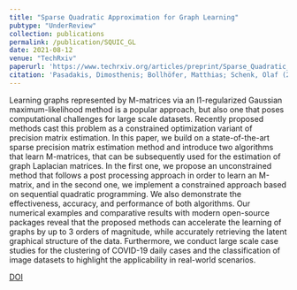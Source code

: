 ```yaml
---
title: "Sparse Quadratic Approximation for Graph Learning"
pubtype: "UnderReview"
collection: publications
permalink: /publication/SQUIC_GL
date: 2021-08-12
venue: "TechRxiv"
paperurl: 'https://www.techrxiv.org/articles/preprint/Sparse_Quadratic_Approximation_for_Graph_Learning/19635990'
citation: 'Pasadakis, Dimosthenis; Bollhöfer, Matthias; Schenk, Olaf (2022): Sparse Quadratic Approximation for Graph Learning. TechRxiv. Preprint. https://doi.org/10.36227/techrxiv.19635990.v1'
---
```


Learning graphs represented by M-matrices via an l1-regularized Gaussian maximum-likelihood method is a popular approach, but also one that poses computational challenges for large scale datasets. Recently proposed methods cast this problem as a constrained optimization variant of precision matrix estimation. In this paper, we build on a state-of-the-art sparse precision matrix estimation method and introduce two algorithms that learn M-matrices, that can be subsequently used for the estimation of graph Laplacian matrices. In the first one, we propose an unconstrained method that follows a post processing approach in order to learn an M-matrix, and in the second one, we implement a constrained approach based on sequential quadratic programming. We also demonstrate the effectiveness, accuracy, and performance of both algorithms. Our numerical examples and comparative results with modern open-source packages reveal that the proposed methods can accelerate the learning of graphs by up to 3 orders of magnitude, while accurately retrieving the latent graphical structure of the data. Furthermore, we conduct large scale case studies for the clustering of COVID-19 daily cases and the classification of image datasets to highlight the applicability in real-world scenarios. 


[DOI](https://doi.org/10.36227/techrxiv.19635990.v1)  



